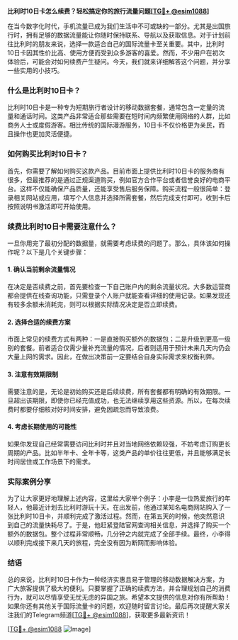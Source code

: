 **比利时10日卡怎么续费？轻松搞定你的旅行流量问题[[TG💪+ @esim1088](https://t.me/s/esim1088)]**

在当今数字化时代，手机流量已成为我们生活中不可或缺的一部分。尤其是出国旅行时，拥有足够的数据流量能让你随时保持联系、导航以及获取信息。对于计划前往比利时的朋友来说，选择一款适合自己的国际流量卡至关重要。其中，比利时10日卡因其性价比高、使用方便而受到众多游客的喜爱。然而，不少用户在初次体验后，可能会对如何续费产生疑问。今天，我们就来详细解答这个问题，并分享一些实用的小技巧。

### 什么是比利时10日卡？

比利时10日卡是一种专为短期旅行者设计的移动数据套餐，通常包含一定量的流量和通话时间。这类产品非常适合那些需要在短时间内频繁使用网络的人群，比如商务人士或度假游客。相比传统的国际漫游服务，10日卡不仅价格更为亲民，而且操作也更加灵活便捷。

### 如何购买比利时10日卡？

首先，你需要了解如何购买这款产品。目前市面上提供比利时10日卡的服务商有很多，但最推荐的是通过正规渠道购买，例如官方合作平台或者信誉良好的电商平台。这样不仅能确保产品质量，还能享受售后服务保障。购买流程一般很简单：登录相关网站或应用，填写个人信息并选择所需套餐，然后完成支付即可。收到卡后按照说明书激活即可开始使用。

### 续费比利时10日卡需要注意什么？

一旦你用完了最初分配的数据量，就需要考虑续费的问题了。那么，具体该如何操作呢？以下是几个关键步骤：

#### 1. 确认当前剩余流量情况
在决定是否续费之前，首先要检查一下自己账户内的剩余流量状况。大多数运营商都会提供在线查询功能，只需登录个人账户就能查看详细的使用记录。如果发现还有较多余额未消耗完，则可以根据实际情况决定是否立即续费。

#### 2. 选择合适的续费方案
市面上常见的续费方式有两种：一是直接购买额外的数据包；二是升级到更高一级别的套餐。前者适合仅需少量补充流量的情况，后者则适用于预计未来几天内仍会大量上网的需求。因此，在做出决策前一定要结合自身实际需求来权衡利弊。

#### 3. 注意有效期限制
需要注意的是，无论是初始购买还是后续续费，所有套餐都有明确的有效期限。一旦超出该期限，即使你已经充值成功，也无法继续享用这些资源。所以，在每次续费时都要仔细核对好时间安排，避免因疏忽而导致浪费。

#### 4. 考虑长期使用的可能性
如果你发现自己经常需要访问比利时并且对当地网络依赖较强，不妨考虑订购更长周期的产品。比如半年卡、全年卡等，这类产品的单价往往更低，并且能够满足长时间居住或工作场景下的需求。

### 实际案例分享

为了让大家更好地理解上述内容，这里给大家举个例子：小李是一位热爱旅行的年轻人，他最近计划去比利时游玩十天。在出发前，他通过某知名电商网站购入了一张比利时10日卡，并顺利完成了激活过程。然而，在第五天的时候，他突然意识到自己的流量快耗尽了。于是，他赶紧登陆官网查询相关信息，并选择了购买一个额外的数据包。整个过程非常顺畅，几分钟之内就完成了全部手续。最终，小李得以顺利完成接下来几天的旅程，完全没有因为断网而影响体验。

### 结语

总的来说，比利时10日卡作为一种经济实惠且易于管理的移动数据解决方案，为广大旅客提供了极大的便利。只要掌握了正确的续费方法，并合理规划自己的消费行为，就可以尽情享受无忧无虑的异国之旅。希望本文提供的信息对你有所帮助！如果你还有其他关于国际流量卡的问题，欢迎随时留言讨论。最后再次提醒大家关注我们的Telegram频道[[TG💪+ @esim1088](https://t.me/s/esim1088)]，获取更多最新资讯！

[[TG💪+ @esim1088](https://t.me/s/esim1088) ![Image](https://i.postimg.cc/4NQfJmqS/Snipaste-2025-05-13-00-14-12.png)]